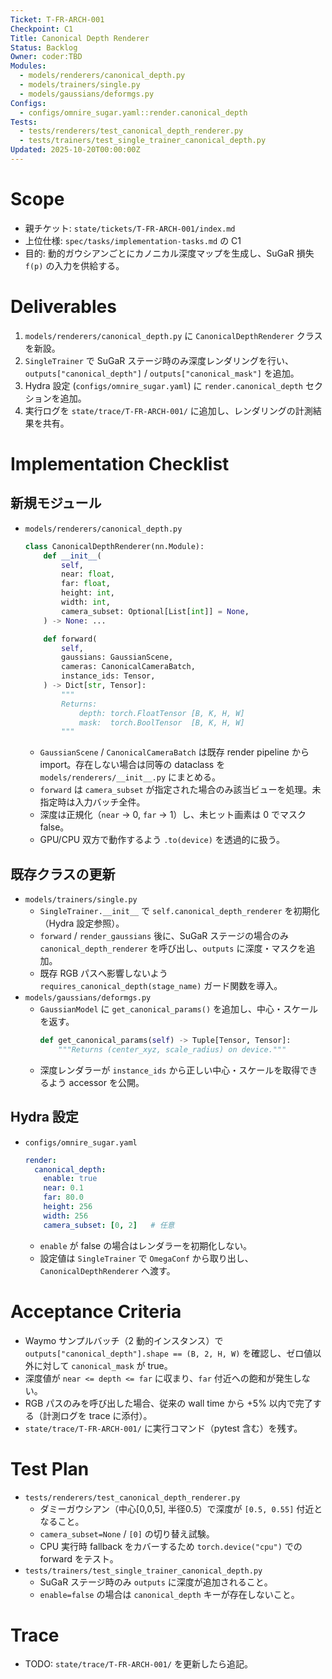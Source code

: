 ```yaml
---
Ticket: T-FR-ARCH-001
Checkpoint: C1
Title: Canonical Depth Renderer
Status: Backlog
Owner: coder:TBD
Modules:
  - models/renderers/canonical_depth.py
  - models/trainers/single.py
  - models/gaussians/deformgs.py
Configs:
  - configs/omnire_sugar.yaml::render.canonical_depth
Tests:
  - tests/renderers/test_canonical_depth_renderer.py
  - tests/trainers/test_single_trainer_canonical_depth.py
Updated: 2025-10-20T00:00:00Z
---
```


# Scope
- 親チケット: `state/tickets/T-FR-ARCH-001/index.md`
- 上位仕様: `spec/tasks/implementation-tasks.md` の C1
- 目的: 動的ガウシアンごとにカノニカル深度マップを生成し、SuGaR 損失 `f(p)` の入力を供給する。

# Deliverables
1. `models/renderers/canonical_depth.py` に `CanonicalDepthRenderer` クラスを新設。
2. `SingleTrainer` で SuGaR ステージ時のみ深度レンダリングを行い、`outputs["canonical_depth"]` / `outputs["canonical_mask"]` を追加。
3. Hydra 設定 (`configs/omnire_sugar.yaml`) に `render.canonical_depth` セクションを追加。
4. 実行ログを `state/trace/T-FR-ARCH-001/` に追加し、レンダリングの計測結果を共有。

# Implementation Checklist
## 新規モジュール
- `models/renderers/canonical_depth.py`
  ```python
  class CanonicalDepthRenderer(nn.Module):
      def __init__(
          self,
          near: float,
          far: float,
          height: int,
          width: int,
          camera_subset: Optional[List[int]] = None,
      ) -> None: ...

      def forward(
          self,
          gaussians: GaussianScene,
          cameras: CanonicalCameraBatch,
          instance_ids: Tensor,
      ) -> Dict[str, Tensor]:
          """
          Returns:
              depth: torch.FloatTensor [B, K, H, W]
              mask:  torch.BoolTensor  [B, K, H, W]
          """
  ```
  - `GaussianScene` / `CanonicalCameraBatch` は既存 render pipeline から import。存在しない場合は同等の dataclass を `models/renderers/__init__.py` にまとめる。
  - `forward` は `camera_subset` が指定された場合のみ該当ビューを処理。未指定時は入力バッチ全件。
  - 深度は正規化（`near` → 0, `far` → 1）し、未ヒット画素は 0 でマスク false。
  - GPU/CPU 双方で動作するよう `.to(device)` を透過的に扱う。

## 既存クラスの更新
- `models/trainers/single.py`
  - `SingleTrainer.__init__` で `self.canonical_depth_renderer` を初期化（Hydra 設定参照）。
  - `forward` / `render_gaussians` 後に、SuGaR ステージの場合のみ `canonical_depth_renderer` を呼び出し、`outputs` に深度・マスクを追加。
  - 既存 RGB パスへ影響しないよう `requires_canonical_depth(stage_name)` ガード関数を導入。
- `models/gaussians/deformgs.py`
  - `GaussianModel` に `get_canonical_params()` を追加し、中心・スケールを返す。
    ```python
    def get_canonical_params(self) -> Tuple[Tensor, Tensor]:
        """Returns (center_xyz, scale_radius) on device."""
    ```
  - 深度レンダラーが `instance_ids` から正しい中心・スケールを取得できるよう accessor を公開。

## Hydra 設定
- `configs/omnire_sugar.yaml`
  ```yaml
  render:
    canonical_depth:
      enable: true
      near: 0.1
      far: 80.0
      height: 256
      width: 256
      camera_subset: [0, 2]   # 任意
  ```
  - `enable` が false の場合はレンダラーを初期化しない。
  - 設定値は `SingleTrainer` で `OmegaConf` から取り出し、`CanonicalDepthRenderer` へ渡す。

# Acceptance Criteria
- Waymo サンプルバッチ（2 動的インスタンス）で `outputs["canonical_depth"].shape == (B, 2, H, W)` を確認し、ゼロ値以外に対して `canonical_mask` が true。
- 深度値が `near <= depth <= far` に収まり、`far` 付近への飽和が発生しない。
- RGB パスのみを呼び出した場合、従来の wall time から +5% 以内で完了する（計測ログを trace に添付）。
- `state/trace/T-FR-ARCH-001/` に実行コマンド（pytest 含む）を残す。

# Test Plan
- `tests/renderers/test_canonical_depth_renderer.py`
  - ダミーガウシアン（中心[0,0,5], 半径0.5）で深度が `[0.5, 0.55]` 付近となること。
  - `camera_subset=None` / `[0]` の切り替え試験。
  - CPU 実行時 fallback をカバーするため `torch.device("cpu")` での forward をテスト。
- `tests/trainers/test_single_trainer_canonical_depth.py`
  - SuGaR ステージ時のみ `outputs` に深度が追加されること。
  - `enable=false` の場合は `canonical_depth` キーが存在しないこと。

# Trace
- TODO: `state/trace/T-FR-ARCH-001/` を更新したら追記。
